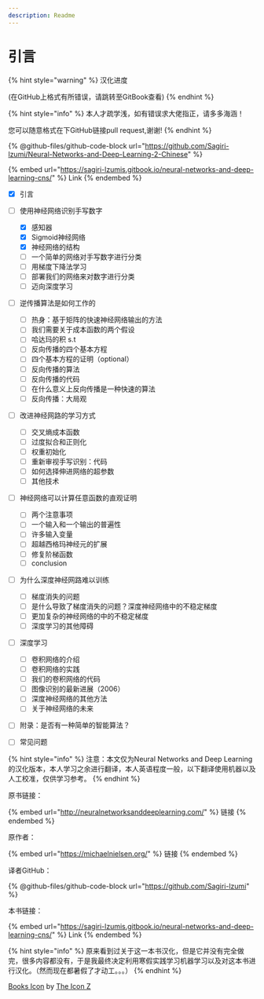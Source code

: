 ```yaml
---
description: Readme
---
```


# 引言

{% hint style="warning" %}
汉化进度

(在GitHub上格式有所错误，请跳转至GitBook查看)
{% endhint %}

{% hint style="info" %}
本人才疏学浅，如有错误求大佬指正，请多多海涵！

您可以随意格式在下GitHub链接pull request,谢谢!
{% endhint %}

{% @github-files/github-code-block url="https://github.com/Sagiri-lzumi/Neural-Networks-and-Deep-Learning-2-Chinese" %}

{% embed url="https://sagiri-lzumis.gitbook.io/neural-networks-and-deep-learning-cns/" %}
Link
{% endembed %}

* [x] 引言
* [ ] 使用神经网络识别手写数字
  * [x] 感知器
  * [x] Sigmoid神经网络
  * [x] 神经网络的结构
  * [ ] 一个简单的网络对手写数字进行分类
  * [ ] 用梯度下降法学习
  * [ ] 部署我们的网络来对数字进行分类
  * [ ] 迈向深度学习
* [ ] 逆传播算法是如何工作的
  * [ ] 热身：基于矩阵的快速神经网络输出的方法
  * [ ] 我们需要关于成本函数的两个假设
  * [ ] 哈达玛的积 s.t
  * [ ] 反向传播的四个基本方程
  * [ ] 四个基本方程的证明（optional）
  * [ ] 反向传播的算法
  * [ ] 反向传播的代码
  * [ ] 在什么意义上反向传播是一种快速的算法
  * [ ] 反向传播：大局观
* [ ] 改进神经网路的学习方式
  * [ ] 交叉熵成本函数
  * [ ] 过度拟合和正则化
  * [ ] 权重初始化
  * [ ] 重新审视手写识别：代码
  * [ ] 如何选择伸进网络的超参数
  * [ ] 其他技术
* [ ] 神经网络可以计算任意函数的直观证明
  * [ ] 两个注意事项
  * [ ] 一个输入和一个输出的普遍性
  * [ ] 许多输入变量
  * [ ] 超越西格玛神经元的扩展
  * [ ] 修复阶梯函数
  * [ ] conclusion
* [ ] 为什么深度神经网路难以训练
  * [ ] 梯度消失的问题
  * [ ] 是什么导致了梯度消失的问题？深度神经网络中的不稳定梯度
  * [ ] 更加复杂的神经网络的中的不稳定梯度
  * [ ] 深度学习的其他障碍
* [ ] 深度学习
  * [ ] 卷积网络的介绍
  * [ ] 卷积网络的实践
  * [ ] 我们的卷积网络的代码
  * [ ] 图像识别的最新进展（2006）
  * [ ] 深度神经网络的其他方法
  * [ ] 关于神经网络的未来
* [ ] 附录：是否有一种简单的智能算法？
* [ ] 常见问题





{% hint style="info" %}
注意：本文仅为Neural Networks and Deep Learning的汉化版本，本人学习之余进行翻译，本人英语程度一般，以下翻译使用机器以及人工校准，仅供学习参考。
{% endhint %}

原书链接：

{% embed url="http://neuralnetworksanddeeplearning.com/" %}
链接
{% endembed %}

原作者：

{% embed url="https://michaelnielsen.org/" %}
链接
{% endembed %}

译者GitHub：

{% @github-files/github-code-block url="https://github.com/Sagiri-lzumi" %}

本书链接：

{% embed url="https://sagiri-lzumis.gitbook.io/neural-networks-and-deep-learning-cns/" %}
Link
{% endembed %}

{% hint style="info" %}
原来看到过关于这一本书汉化，但是它并没有完全做完，很多内容都没有，于是我最终决定利用寒假实践学习机器学习以及对这本书进行汉化。（然而现在都暑假了才动工。。。）
{% endhint %}

[Books Icon](https://iconscout.com/icons/books) by [The Icon Z](https://iconscout.com/contributors/theiconz)

